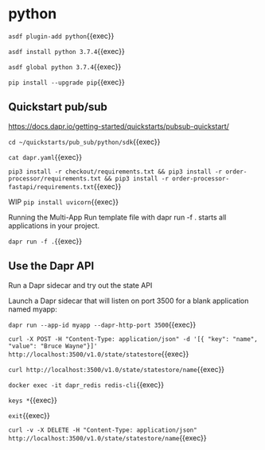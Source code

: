 # python



`asdf plugin-add python`{{exec}}


`asdf install python 3.7.4`{{exec}}

`asdf global python 3.7.4`{{exec}}

`pip install --upgrade pip`{{exec}}


## Quickstart  pub/sub

https://docs.dapr.io/getting-started/quickstarts/pubsub-quickstart/


`cd ~/quickstarts/pub_sub/python/sdk`{{exec}}

`cat dapr.yaml`{{exec}}


`pip3 install -r checkout/requirements.txt && pip3 install -r order-processor/requirements.txt && pip3 install -r order-processor-fastapi/requirements.txt`{{exec}}

WIP `pip install uvicorn`{{exec}}


Running the Multi-App Run template file with dapr run -f . starts all applications in your project.

`dapr run -f .`{{exec}}


## Use the Dapr API

Run a Dapr sidecar and try out the state API



Launch a Dapr sidecar that will listen on port 3500 for a blank application named myapp:


`dapr run --app-id myapp --dapr-http-port 3500`{{exec}}

`curl -X POST -H "Content-Type: application/json" -d '[{ "key": "name", "value": "Bruce Wayne"}]' http://localhost:3500/v1.0/state/statestore`{{exec}}

`curl http://localhost:3500/v1.0/state/statestore/name`{{exec}}

`docker exec -it dapr_redis redis-cli`{{exec}}


`keys *`{{exec}}

`exit`{{exec}}

`curl -v -X DELETE -H "Content-Type: application/json" http://localhost:3500/v1.0/state/statestore/name`{{exec}}

